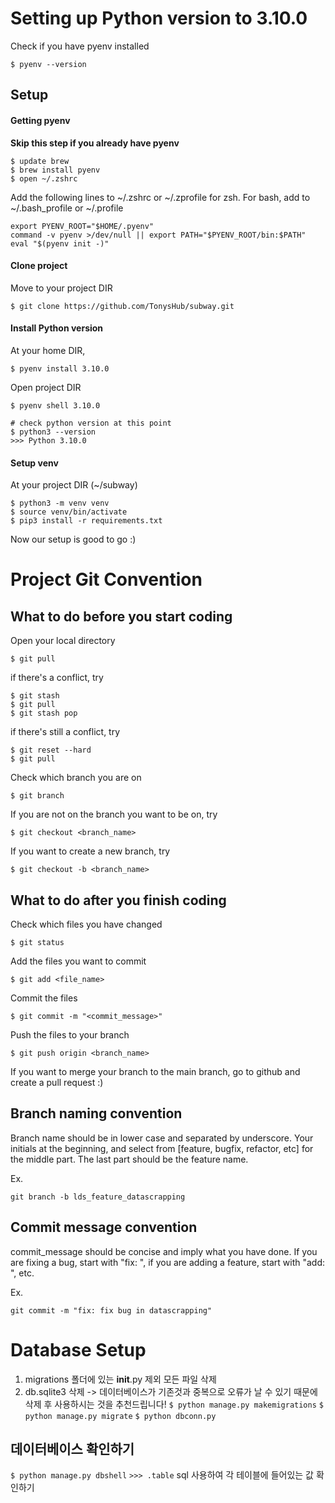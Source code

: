 # Setting up Python version to 3.10.0

Check if you have pyenv installed
```
$ pyenv --version
```


## Setup
#### Getting pyenv

**Skip this step if you already have pyenv**

```
$ update brew
$ brew install pyenv
$ open ~/.zshrc
```

Add the following lines to ~/.zshrc or ~/.zprofile for zsh.
For bash, add to ~/.bash_profile or ~/.profile

```
export PYENV_ROOT="$HOME/.pyenv"
command -v pyenv >/dev/null || export PATH="$PYENV_ROOT/bin:$PATH"
eval "$(pyenv init -)"
```
#### Clone project
Move to your project DIR
```
$ git clone https://github.com/TonysHub/subway.git
```



#### Install Python version


At your home DIR,
```
$ pyenv install 3.10.0
```
Open project DIR
```
$ pyenv shell 3.10.0

# check python version at this point
$ python3 --version
>>> Python 3.10.0
```

#### Setup venv
At your project DIR (~/subway)
```
$ python3 -m venv venv
$ source venv/bin/activate
$ pip3 install -r requirements.txt
```

Now our setup is good to go :)

# Project Git Convention
## What to do before you start coding
Open your local directory
```
$ git pull
```
if there's a conflict, try
```
$ git stash
$ git pull
$ git stash pop
```
if there's still a conflict, try
```
$ git reset --hard
$ git pull
```
Check which branch you are on
```
$ git branch
```
If you are not on the branch you want to be on, try
```
$ git checkout <branch_name>
```
If you want to create a new branch, try
```
$ git checkout -b <branch_name>
```

## What to do after you finish coding
Check which files you have changed
```
$ git status
```
Add the files you want to commit
```
$ git add <file_name>
```
Commit the files
```
$ git commit -m "<commit_message>"
```
Push the files to your branch
```
$ git push origin <branch_name>
```
If you want to merge your branch to the main branch, go to github and create a pull request :)

## Branch naming convention
Branch name should be in lower case and separated by underscore. Your initials at the beginning, and select from [feature, bugfix, refactor, etc] for the middle part. The last part should be the feature name.

Ex. 
```
git branch -b lds_feature_datascrapping
```

## Commit message convention
commit_message should be concise and imply what you have done. If you are fixing a bug, start with "fix: ", if you are adding a feature, start with "add: ", etc.

Ex.
```
git commit -m "fix: fix bug in datascrapping"
```

# Database Setup

1. migrations 폴더에 있는 __init__.py 제외 모든 파일 삭제
2. db.sqlite3 삭제
-> 데이터베이스가 기존것과 중복으로 오류가 날 수 있기 때문에 삭제 후 사용하시는 것을 추천드립니다!
`$ python manage.py makemigrations`
`$ python manage.py migrate`
`$ python dbconn.py`

## 데이터베이스 확인하기

`$ python manage.py dbshell`
`>>> .table`
sql 사용하여 각 테이블에 들어있는 값 확인하기


